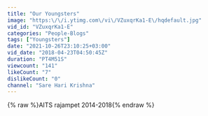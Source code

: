 ```yaml
---
title: "Our Youngsters"
image: "https:\/\/i.ytimg.com\/vi\/VZuxqrKa1-E\/hqdefault.jpg"
vid_id: "VZuxqrKa1-E"
categories: "People-Blogs"
tags: ["Youngsters"]
date: "2021-10-26T23:10:25+03:00"
vid_date: "2018-04-23T04:50:45Z"
duration: "PT4M51S"
viewcount: "141"
likeCount: "7"
dislikeCount: "0"
channel: "Sare Hari Krishna"
---
```

{% raw %}AITS rajampet 2014-2018{% endraw %}
